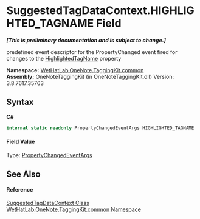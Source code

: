 # SuggestedTagDataContext.HIGHLIGHTED_TAGNAME Field
 _**\[This is preliminary documentation and is subject to change.\]**_

predefined event descriptor for the PropertyChanged event fired for changes to the <a href="8b6d9444-c7e9-e673-7bb8-8ff5f63f7226.md">HighlightedTagName</a> property

**Namespace:**&nbsp;<a href="bcdbab9c-63d1-48a4-6937-af53fb8d9a55.md">WetHatLab.OneNote.TaggingKit.common</a><br />**Assembly:**&nbsp;OneNoteTaggingKit (in OneNoteTaggingKit.dll) Version: 3.8.7617.35763

## Syntax

**C#**<br />
``` C#
internal static readonly PropertyChangedEventArgs HIGHLIGHTED_TAGNAME
```


#### Field Value
Type: <a href="http://msdn2.microsoft.com/en-us/library/za55yc6t" target="_blank">PropertyChangedEventArgs</a>

## See Also


#### Reference
<a href="fc433c94-8fb7-e877-217c-2bcf31c00339.md">SuggestedTagDataContext Class</a><br /><a href="bcdbab9c-63d1-48a4-6937-af53fb8d9a55.md">WetHatLab.OneNote.TaggingKit.common Namespace</a><br />